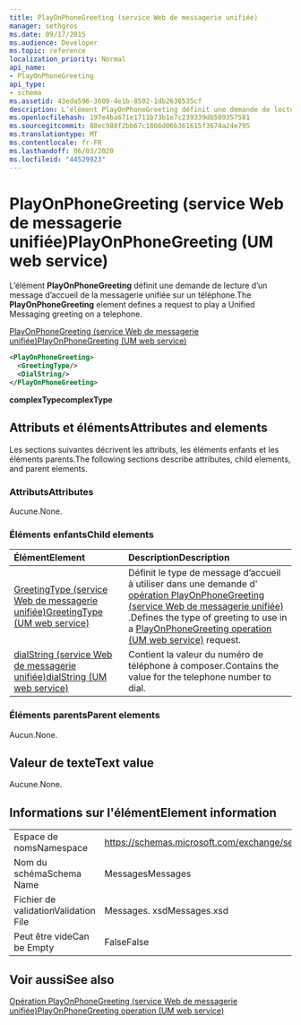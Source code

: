 ```yaml
---
title: PlayOnPhoneGreeting (service Web de messagerie unifiée)
manager: sethgros
ms.date: 09/17/2015
ms.audience: Developer
ms.topic: reference
localization_priority: Normal
api_name:
- PlayOnPhoneGreeting
api_type:
- schema
ms.assetid: 43eda596-3609-4e1b-8502-1db2636535cf
description: L’élément PlayOnPhoneGreeting définit une demande de lecture d’un message d’accueil de la messagerie unifiée sur un téléphone.
ms.openlocfilehash: 197e4ba671e1711b73b1e7c239339db589357581
ms.sourcegitcommit: 88ec988f2bb67c1866d06b361615f3674a24e795
ms.translationtype: MT
ms.contentlocale: fr-FR
ms.lasthandoff: 06/03/2020
ms.locfileid: "44529923"
---
```

# <a name="playonphonegreeting-um-web-service"></a><span data-ttu-id="0e16b-103">PlayOnPhoneGreeting (service Web de messagerie unifiée)</span><span class="sxs-lookup"><span data-stu-id="0e16b-103">PlayOnPhoneGreeting (UM web service)</span></span>

<span data-ttu-id="0e16b-104">L’élément **PlayOnPhoneGreeting** définit une demande de lecture d’un message d’accueil de la messagerie unifiée sur un téléphone.</span><span class="sxs-lookup"><span data-stu-id="0e16b-104">The **PlayOnPhoneGreeting** element defines a request to play a Unified Messaging greeting on a telephone.</span></span> 
  
[<span data-ttu-id="0e16b-105">PlayOnPhoneGreeting (service Web de messagerie unifiée)</span><span class="sxs-lookup"><span data-stu-id="0e16b-105">PlayOnPhoneGreeting (UM web service)</span></span>](playonphonegreeting-um-web-service.md)
  
```xml
<PlayOnPhoneGreeting>
  <GreetingType/>
  <DialString/>
</PlayOnPhoneGreeting>
```

 <span data-ttu-id="0e16b-106">**complexType**</span><span class="sxs-lookup"><span data-stu-id="0e16b-106">**complexType**</span></span>
## <a name="attributes-and-elements"></a><span data-ttu-id="0e16b-107">Attributs et éléments</span><span class="sxs-lookup"><span data-stu-id="0e16b-107">Attributes and elements</span></span>

<span data-ttu-id="0e16b-108">Les sections suivantes décrivent les attributs, les éléments enfants et les éléments parents.</span><span class="sxs-lookup"><span data-stu-id="0e16b-108">The following sections describe attributes, child elements, and parent elements.</span></span>
  
### <a name="attributes"></a><span data-ttu-id="0e16b-109">Attributs</span><span class="sxs-lookup"><span data-stu-id="0e16b-109">Attributes</span></span>

<span data-ttu-id="0e16b-110">Aucune.</span><span class="sxs-lookup"><span data-stu-id="0e16b-110">None.</span></span>
  
### <a name="child-elements"></a><span data-ttu-id="0e16b-111">Éléments enfants</span><span class="sxs-lookup"><span data-stu-id="0e16b-111">Child elements</span></span>

|<span data-ttu-id="0e16b-112">**Élément**</span><span class="sxs-lookup"><span data-stu-id="0e16b-112">**Element**</span></span>|<span data-ttu-id="0e16b-113">**Description**</span><span class="sxs-lookup"><span data-stu-id="0e16b-113">**Description**</span></span>|
|:-----|:-----|
|[<span data-ttu-id="0e16b-114">GreetingType (service Web de messagerie unifiée)</span><span class="sxs-lookup"><span data-stu-id="0e16b-114">GreetingType (UM web service)</span></span>](greetingtype-um-web-service.md) <br/> |<span data-ttu-id="0e16b-115">Définit le type de message d’accueil à utiliser dans une demande d' [opération PlayOnPhoneGreeting (service Web de messagerie unifiée)](playonphonegreeting-operation-um-web-service.md) .</span><span class="sxs-lookup"><span data-stu-id="0e16b-115">Defines the type of greeting to use in a [PlayOnPhoneGreeting operation (UM web service)](playonphonegreeting-operation-um-web-service.md) request.</span></span>  <br/> |
|[<span data-ttu-id="0e16b-116">dialString (service Web de messagerie unifiée)</span><span class="sxs-lookup"><span data-stu-id="0e16b-116">dialString (UM web service)</span></span>](dialstring-um-web-service.md) <br/> |<span data-ttu-id="0e16b-117">Contient la valeur du numéro de téléphone à composer.</span><span class="sxs-lookup"><span data-stu-id="0e16b-117">Contains the value for the telephone number to dial.</span></span>  <br/> |
   
### <a name="parent-elements"></a><span data-ttu-id="0e16b-118">Éléments parents</span><span class="sxs-lookup"><span data-stu-id="0e16b-118">Parent elements</span></span>

<span data-ttu-id="0e16b-119">Aucun.</span><span class="sxs-lookup"><span data-stu-id="0e16b-119">None.</span></span>
  
## <a name="text-value"></a><span data-ttu-id="0e16b-120">Valeur de texte</span><span class="sxs-lookup"><span data-stu-id="0e16b-120">Text value</span></span>

<span data-ttu-id="0e16b-121">Aucune.</span><span class="sxs-lookup"><span data-stu-id="0e16b-121">None.</span></span>
  
## <a name="element-information"></a><span data-ttu-id="0e16b-122">Informations sur l'élément</span><span class="sxs-lookup"><span data-stu-id="0e16b-122">Element information</span></span>

|||
|:-----|:-----|
|<span data-ttu-id="0e16b-123">Espace de noms</span><span class="sxs-lookup"><span data-stu-id="0e16b-123">Namespace</span></span>  <br/> |https://schemas.microsoft.com/exchange/services/2006/messages  <br/> |
|<span data-ttu-id="0e16b-124">Nom du schéma</span><span class="sxs-lookup"><span data-stu-id="0e16b-124">Schema Name</span></span>  <br/> |<span data-ttu-id="0e16b-125">Messages</span><span class="sxs-lookup"><span data-stu-id="0e16b-125">Messages</span></span>  <br/> |
|<span data-ttu-id="0e16b-126">Fichier de validation</span><span class="sxs-lookup"><span data-stu-id="0e16b-126">Validation File</span></span>  <br/> |<span data-ttu-id="0e16b-127">Messages. xsd</span><span class="sxs-lookup"><span data-stu-id="0e16b-127">Messages.xsd</span></span>  <br/> |
|<span data-ttu-id="0e16b-128">Peut être vide</span><span class="sxs-lookup"><span data-stu-id="0e16b-128">Can be Empty</span></span>  <br/> |<span data-ttu-id="0e16b-129">False</span><span class="sxs-lookup"><span data-stu-id="0e16b-129">False</span></span>  <br/> |
   
## <a name="see-also"></a><span data-ttu-id="0e16b-130">Voir aussi</span><span class="sxs-lookup"><span data-stu-id="0e16b-130">See also</span></span>



[<span data-ttu-id="0e16b-131">Opération PlayOnPhoneGreeting (service Web de messagerie unifiée)</span><span class="sxs-lookup"><span data-stu-id="0e16b-131">PlayOnPhoneGreeting operation (UM web service)</span></span>](playonphonegreeting-operation-um-web-service.md)

